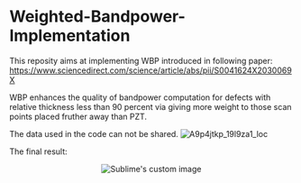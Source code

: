 # Weighted-Bandpower-Implementation
This reposity aims at implementing WBP introduced in following paper: https://www.sciencedirect.com/science/article/abs/pii/S0041624X2030069X 

WBP enhances the quality of bandpower computation for defects with relative thickness less than 90 percent via giving more weight to those
scan points placed fruther away than PZT. 

The data used in the code can not be shared.
![A9p4jtkp_19l9za1_loc](https://github.com/ErfanBrv/Weighted-Bandpower-WBP-Implementation/assets/62466805/e888c0a4-fd92-4c1b-914d-58021dfff341)

The final result:

<p align="center">
  <img src="https://github.com/ErfanBrv/Weighted-Bandpower-WBP-Implementation/blob/main/A91e0c08u_19l9za4_loc.png?raw=true" alt="Sublime's custom image"/>
</p>

